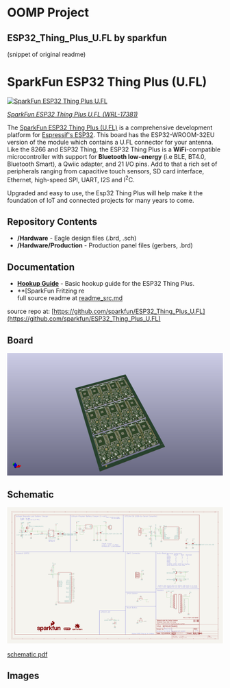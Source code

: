 # OOMP Project  
## ESP32_Thing_Plus_U.FL  by sparkfun  
  
(snippet of original readme)  
  
SparkFun ESP32 Thing Plus (U.FL)  
========================================  
  
[![SparkFun ESP32 Thing Plus U.FL](https://cdn.sparkfun.com//assets/parts/1/6/4/1/6/17381-SparkFun_Thing_Plus_-_ESP32_WROOM__U.FL_-01.jpg)](https://www.sparkfun.com/products/17381)  
  
[*SparkFun ESP32 Thing Plus U.FL (WRL-17381)*](https://www.sparkfun.com/products/17381)  
  
The [SparkFun ESP32 Thing Plus (U.FL)](https://www.sparkfun.com/products/17381) is a comprehensive development platform for [Espressif's ESP32](https://espressif.com/en/products/hardware/esp32/overview). This board has the ESP32-WROOM-32EU version of the module which contains a U.FL connector for your antenna. Like the 8266 and ESP32 Thing, the ESP32 Thing Plus is a **WiFi**-compatible microcontroller with support for **Bluetooth low-energy** (i.e BLE, BT4.0, Bluetooth Smart), a Qwiic adapter, and 21 I/O pins. Add to that a rich set of peripherals ranging from capacitive touch sensors, SD card interface, Ethernet, high-speed SPI, UART, I2S and I<sup>2</sup>C.  
  
Upgraded and easy to use, the Esp32 Thing Plus will help make it the foundation of IoT and connected projects for many years to come.  
  
Repository Contents  
-------------------  
  
* **/Hardware** - Eagle design files (.brd, .sch)  
* **/Hardware/Production** - Production panel files (gerbers, .brd)  
  
Documentation  
--------------  
* **[Hookup Guide](https://learn.sparkfun.com/tutorials/esp32-thing-plus-hookup-guide)** - Basic hookup guide for the ESP32 Thing Plus.  
* **[SparkFun Fritzing re  
  full source readme at [readme_src.md](readme_src.md)  
  
source repo at: [https://github.com/sparkfun/ESP32_Thing_Plus_U.FL](https://github.com/sparkfun/ESP32_Thing_Plus_U.FL)  
## Board  
  
[![working_3d.png](working_3d_600.png)](working_3d.png)  
## Schematic  
  
[![working_schematic.png](working_schematic_600.png)](working_schematic.png)  
  
[schematic pdf](working_schematic.pdf)  
## Images  
